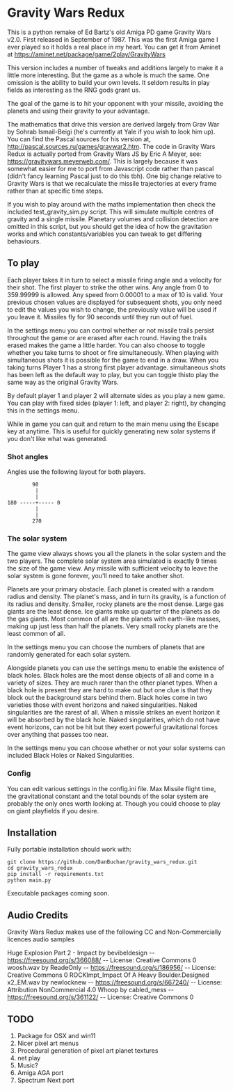 # Gravity Wars Redux

This is a python remake of Ed Bartz's old Amiga PD game Gravity Wars v2.0. First released in September of 1987. This was the first Amiga game I ever played so it holds a real place in my heart. You can get it from Aminet at https://aminet.net/package/game/2play/GravityWars

This version includes a number of tweaks and additions largely to make it a little more interesting. But the game as a whole is much the same. One omission is the ability to build your own levels. It seldom results in play fields as interesting as the RNG gods grant us.

The goal of the game is to hit your opponent with your missile, avoiding the planets and using their gravity to your advantage.

The mathematics that drive this version are derived largely from Grav War by Sohrab Ismail-Beigi (he's currently at Yale if you wish to look him up). You can find the Pascal sources for his version at, http://pascal.sources.ru/games/gravwar2.htm. The code in Gravity Wars Redux is actually ported from Gravity Wars JS by Eric A Meyer, see: https://gravitywars.meyerweb.com/. This is largely because it was somewhat easier for me to port from Javascript code rather than pascal (didn't fancy learning Pascal just to do this tbh). One big change relative to Gravity Wars is that we recalculate the missile trajectories at every frame rather than at specific time steps.

If you wish to play around with the maths implementation then check the included test_gravity_sim.py script. This will simulate multiple centres of gravity and a single missile. Planetary volumes and collision detection are omitted in this script, but you should get the idea of how the gravitation works and which constants/variables you can tweak to get differing behaviours.

## To play

Each player takes it in turn to select a missile firing angle and a velocity for their shot. The first player to strike the other wins. Any angle from 0 to 359.99999 is allowed. Any speed from 0.00001 to a max of 10 is valid. Your previous chosen values are displayed for subsequent shots, you only need to edit the values you wish to change, the previously value will be used if you leave it. Missiles fly for 90 seconds until they run out of fuel.

In the settings menu you can control whether or not missile trails persist throughout the game or are erased after each round. Having the trails erased makes the game a little harder. You can also choose to toggle whether you take turns to shoot or fire simultaneously. When playing with simultaneous shots it is possible for the game to end in a draw. When you taking turns Player 1 has a strong first player advantage. simultaneous shots has been left as the default way to play, but you can toggle thisto play the same way as the original Gravity Wars.

By default player 1 and player 2 will alternate sides as you play a new game. You can play with fixed sides (player 1: left, and player 2: right), by changing this in the settings menu.

While in game you can quit and return to the main menu using the Escape key at anytime. This is useful for quickly generating new solar systems if you don't like what was generated.

### Shot angles

Angles use the following layout for both players.

```
        90
         |
         |
180 -----+----- 0
         |
         |
        270 
```

### The solar system

The game view always shows you all the planets in the solar system and the two players. The complete solar system area simulated is exactly 9 times the size of the game view. Any missile with sufficient velocity to leave the solar system is gone forever, you'll need to take another shot.

Planets are your primary obstacle. Each planet is created with a random radius and density. The planet's mass, and in turn its gravity, is a function of its radius and density. Smaller, rocky planets are the most dense. Large gas giants are the least dense. Ice giants make up quarter of the planets as do the gas giants. Most common of all are the planets with earth-like masses, making up just less than half the planets. Very small rocky planets are the least common of all.

In the settings menu you can choose the numbers of planets that are randomly generated for each solar system.

Alongside planets you can use the settings menu to enable the existence of black holes. Black holes are the most dense objects of all and come in a variety of sizes. They are much rarer than the other planet types. When a black hole is present they are hard to make out but one clue is that they block out the background stars behind them. Black holes come in two varieties those with event horizons and naked singularities. Naked singularities are the rarest of all. When a missile strikes an event horizon it will be absorbed by the black hole. Naked singularities, which do not have event horizons, can not be hit but they exert powerful gravitational forces over anything that passes too near.

In the settings menu you can choose whether or not your solar systems can included Black Holes or Naked Singularities.

### Config

You can edit various settings in the config.ini file. Max Missile flight time, the gravitational constant and the total bounds of the solar system are probably the only ones worth looking at. Though you could choose to play on giant playfields if you desire.

## Installation

Fully portable installation should work with:

```
git clone https://github.com/DanBuchan/gravity_wars_redux.git
cd gravity_wars_redux
pip install -r requirements.txt
python main.py
```

Executable packages coming soon.

## Audio Credits

Gravity Wars Redux makes use of the following CC and Non-Commercially licences audio samples 

Huge Explosion Part 2 - Impact by bevibeldesign -- https://freesound.org/s/366088/ -- License: Creative Commons 0
woosh.wav by ReadeOnly -- https://freesound.org/s/186956/ -- License: Creative Commons 0
ROCKImpt_Impact Of A Heavy Boulder.Designed x2_EM.wav by newlocknew -- https://freesound.org/s/667240/ -- License: Attribution NonCommercial 4.0
Whoop by cabled_mess -- https://freesound.org/s/361122/ -- License: Creative Commons 0

## TODO

1. Package for OSX and win11
2. Nicer pixel art menus
3. Procedural generation of pixel art planet textures
4. net play
5. Music?
7. Amiga AGA port
8. Spectrum Next port

